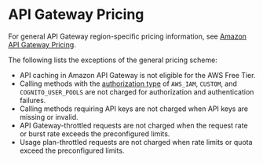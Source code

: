 # API Gateway Pricing<a name="api-gateway-pricing"></a>

 For general API Gateway region\-specific pricing information, see [Amazon API Gateway Pricing](https://aws.amazon.com/api-gateway/pricing/)\. 

The following lists the exceptions of the general pricing scheme:
+ API caching in Amazon API Gateway is not eligible for the AWS Free Tier\.
+ Calling methods with the [authorization type](https://docs.aws.amazon.com/apigateway/api-reference/resource/method/#authorizationType) of `AWS_IAM`, `CUSTOM`, and `COGNITO_USER_POOLS` are not charged for authorization and authentication failures\.
+ Calling methods requiring API keys are not charged when API keys are missing or invalid\.
+ API Gateway\-throttled requests are not charged when the request rate or burst rate exceeds the preconfigured limits\.
+ Usage plan\-throttled requests are not charged when rate limits or quota exceed the preconfigured limits\.